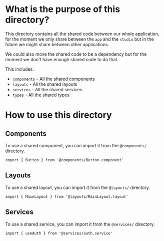 # What is the purpose of this directory?

This directory contains all the shared code between our whole application, for the moment we only share between the `app` and the `studio` but in the future we might share between other applications.

We could also move the shared code to be a dependency but for the moment we don't have enough shared code to do that.

This includes:

- `components` - All the shared components
- `layouts` - All the shared layouts
- `services` - All the shared services
- `types` - All the shared types

# How to use this directory

## Components

To use a shared component, you can import it from the `@components/` directory.

```tsx
import { Button } from '@components/Button.component'
```

## Layouts

To use a shared layout, you can import it from the `@layouts/` directory.

```tsx
import { MainLayout } from '@layouts/MainLayout.layout'
```

## Services

To use a shared service, you can import it from the `@services/` directory.

```tsx
import { useAuth } from '@services/auth.service'
```
